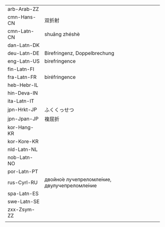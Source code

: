 | | | |
|-|-|-|
| arb-Arab-ZZ |  |  |
| cmn-Hans-CN | 双折射 |  |
| cmn-Latn-CN | shuāng zhéshè |  |
| dan-Latn-DK |  |  |
| deu-Latn-DE | Birefringenz, Doppelbrechung |  |
| eng-Latn-US | birefringence |  |
| fin-Latn-FI |  |  |
| fra-Latn-FR | biréfringence |  |
| heb-Hebr-IL |  |  |
| hin-Deva-IN |  |  |
| ita-Latn-IT |  |  |
| jpn-Hrkt-JP | ふくくっせつ |  |
| jpn-Jpan-JP | 複屈折 |  |
| kor-Hang-KR |  |  |
| kor-Kore-KR |  |  |
| nld-Latn-NL |  |  |
| nob-Latn-NO |  |  |
| por-Latn-PT |  |  |
| rus-Cyrl-RU | двойно́е лучепреломле́ние, двулучепреломле́ние |  |
| spa-Latn-ES |  |  |
| swe-Latn-SE |  |  |
| zxx-Zsym-ZZ |  |  |
|  |  |  |
